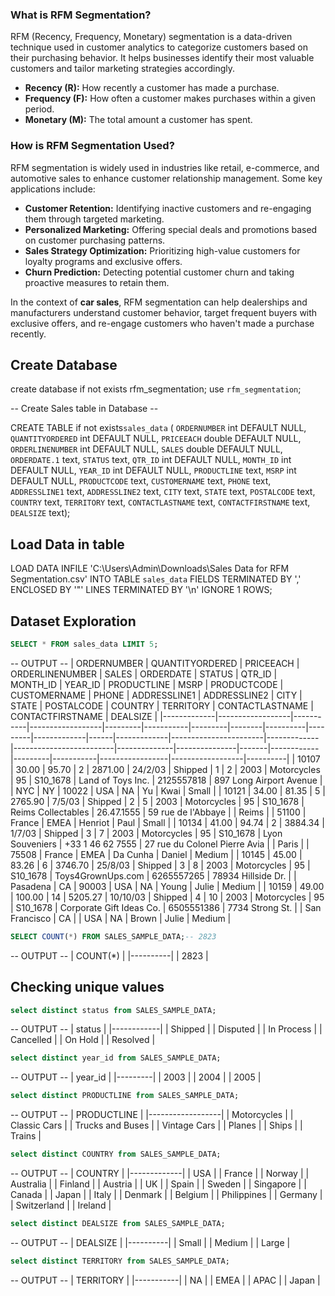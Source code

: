 ### What is RFM Segmentation?

RFM (Recency, Frequency, Monetary) segmentation is a data-driven technique used in customer analytics to categorize customers based on their purchasing behavior. It helps businesses identify their most valuable customers and tailor marketing strategies accordingly.

- **Recency (R):** How recently a customer has made a purchase.
- **Frequency (F):** How often a customer makes purchases within a given period.
- **Monetary (M):** The total amount a customer has spent.

### How is RFM Segmentation Used?

RFM segmentation is widely used in industries like retail, e-commerce, and automotive sales to enhance customer relationship management. Some key applications include:

- **Customer Retention:** Identifying inactive customers and re-engaging them through targeted marketing.
- **Personalized Marketing:** Offering special deals and promotions based on customer purchasing patterns.
- **Sales Strategy Optimization:** Prioritizing high-value customers for loyalty programs and exclusive offers.
- **Churn Prediction:** Detecting potential customer churn and taking proactive measures to retain them.

In the context of **car sales**, RFM segmentation can help dealerships and manufacturers understand customer behavior, target frequent buyers with exclusive offers, and re-engage customers who haven't made a purchase recently.

## Create Database 

create database if not exists rfm_segmentation;
use `rfm_segmentation`;

-- Create Sales table in Database --
 
CREATE TABLE if not exists`sales_data` (
  `ORDERNUMBER` int DEFAULT NULL,
  `QUANTITYORDERED` int DEFAULT NULL,
  `PRICEEACH` double DEFAULT NULL,
  `ORDERLINENUMBER` int DEFAULT NULL,
  `SALES` double DEFAULT NULL,
  `ORDERDATE.1` text,
  `STATUS` text,
  `QTR_ID` int DEFAULT NULL,
  `MONTH_ID` int DEFAULT NULL,
  `YEAR_ID` int DEFAULT NULL,
  `PRODUCTLINE` text,
  `MSRP` int DEFAULT NULL,
  `PRODUCTCODE` text,
  `CUSTOMERNAME` text,
  `PHONE` text,
  `ADDRESSLINE1` text,
  `ADDRESSLINE2` text,
  `CITY` text,
  `STATE` text,
  `POSTALCODE` text,
  `COUNTRY` text,
  `TERRITORY` text,
  `CONTACTLASTNAME` text,
  `CONTACTFIRSTNAME` text,
  `DEALSIZE` text);
  
  ## Load Data in table 
  LOAD DATA INFILE 'C:\Users\Admin\Downloads\Sales Data for RFM Segmentation.csv' 
INTO TABLE `sales_data`
FIELDS TERMINATED BY ',' 
ENCLOSED BY '"' 
LINES TERMINATED BY '\n'
IGNORE 1 ROWS;

## Dataset Exploration

```sql
SELECT * FROM sales_data LIMIT 5;
```
-- OUTPUT --
| ORDERNUMBER | QUANTITYORDERED | PRICEEACH | ORDERLINENUMBER | SALES   | ORDERDATE | STATUS  | QTR_ID | MONTH_ID | YEAR_ID | PRODUCTLINE | MSRP | PRODUCTCODE | CUSTOMERNAME          | PHONE       | ADDRESSLINE1            | ADDRESSLINE2 | CITY          | STATE | POSTALCODE | COUNTRY | TERRITORY | CONTACTLASTNAME | CONTACTFIRSTNAME | DEALSIZE |
|-------------|------------------|-----------|------------------|---------|-----------|---------|--------|----------|---------|-------------|------|-------------|-----------------------|-------------|-------------------------|--------------|---------------|-------|------------|---------|-----------|-----------------|------------------|----------|
| 10107       | 30.00            | 95.70     | 2                | 2871.00 | 24/2/03   | Shipped | 1      | 2        | 2003    | Motorcycles | 95   | S10_1678    | Land of Toys Inc.     | 2125557818  | 897 Long Airport Avenue |              | NYC           | NY    | 10022      | USA     | NA        | Yu              | Kwai             | Small    |
| 10121       | 34.00            | 81.35     | 5                | 2765.90 | 7/5/03    | Shipped | 2      | 5        | 2003    | Motorcycles | 95   | S10_1678    | Reims Collectables    | 26.47.1555  | 59 rue de l'Abbaye     |              | Reims         |       | 51100      | France  | EMEA       | Henriot         | Paul             | Small    |
| 10134       | 41.00            | 94.74     | 2                | 3884.34 | 1/7/03    | Shipped | 3      | 7        | 2003    | Motorcycles | 95   | S10_1678    | Lyon Souveniers       | +33 1 46 62 7555 | 27 rue du Colonel Pierre Avia |              | Paris         |       | 75508      | France  | EMEA       | Da Cunha        | Daniel           | Medium   |
| 10145       | 45.00            | 83.26     | 6                | 3746.70 | 25/8/03   | Shipped | 3      | 8        | 2003    | Motorcycles | 95   | S10_1678    | Toys4GrownUps.com     | 6265557265  | 78934 Hillside Dr.     |              | Pasadena      | CA    | 90003      | USA     | NA        | Young           | Julie            | Medium   |
| 10159       | 49.00            | 100.00    | 14               | 5205.27 | 10/10/03  | Shipped | 4      | 10       | 2003    | Motorcycles | 95   | S10_1678    | Corporate Gift Ideas Co. | 6505551386  | 7734 Strong St.        |              | San Francisco | CA    |            | USA     | NA        | Brown           | Julie            | Medium   |

```sql
SELECT COUNT(*) FROM SALES_SAMPLE_DATA;-- 2823
```
-- OUTPUT --
| COUNT(*) |
|----------|
| 2823     |

## Checking unique values
```sql
select distinct status from SALES_SAMPLE_DATA;
```
-- OUTPUT --
| status     |
|------------|
| Shipped    |
| Disputed   |
| In Process |
| Cancelled  |
| On Hold    |
| Resolved   |

```sql
select distinct year_id from SALES_SAMPLE_DATA;
```
-- OUTPUT --
| year_id |
|---------|
| 2003    |
| 2004    |
| 2005    |

```sql
select distinct PRODUCTLINE from SALES_SAMPLE_DATA;
```
-- OUTPUT --
| PRODUCTLINE      |
|------------------|
| Motorcycles      |
| Classic Cars     |
| Trucks and Buses |
| Vintage Cars     |
| Planes           |
| Ships            |
| Trains           |

```sql
select distinct COUNTRY from SALES_SAMPLE_DATA;
```
-- OUTPUT --
| COUNTRY     |
|-------------|
| USA         |
| France      |
| Norway      |
| Australia   |
| Finland     |
| Austria     |
| UK          |
| Spain       |
| Sweden      |
| Singapore   |
| Canada      |
| Japan       |
| Italy       |
| Denmark     |
| Belgium     |
| Philippines |
| Germany     |
| Switzerland |
| Ireland     |

```sql
select distinct DEALSIZE from SALES_SAMPLE_DATA;
```
-- OUTPUT --
| DEALSIZE |
|----------|
| Small    |
| Medium   |
| Large    |

```sql
select distinct TERRITORY from SALES_SAMPLE_DATA;
```
-- OUTPUT --
| TERRITORY |
|-----------|
| NA        |
| EMEA      |
| APAC      |
| Japan     |

